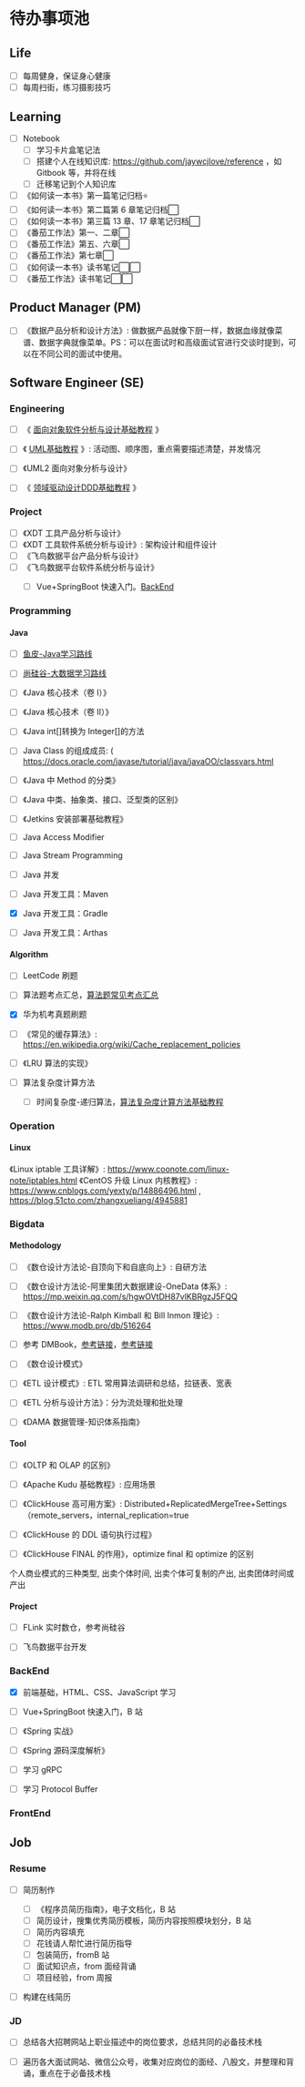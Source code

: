 # 待办事项池

## Life

- [ ] 每周健身，保证身心健康
- [ ] 每周扫街，练习摄影技巧

## Learning

- [ ] Notebook
	- [ ] 学习卡片盒笔记法
	- [ ] 搭建个人在线知识库: https://github.com/jaywcjlove/reference ，如 Gitbook 等，并将在线
	- [ ] 迁移笔记到个人知识库

- [ ] 《如何读一本书》第一篇笔记归档⭐
- [ ] 《如何读一本书》第二篇第 6 章笔记归档⬜
- [ ] 《如何读一本书》第三篇 13 章、17 章笔记归档⬜
- [ ] 《番茄工作法》第一、二章⬜
- [ ] 《番茄工作法》第五、六章⬜
- [ ] 《番茄工作法》第七章⬜
- [ ] 《如何读一本书》读书笔记⬜⬜
- [ ] 《番茄工作法》读书笔记⬜⬜

## Product Manager (PM)

- [ ] 《数据产品分析和设计方法》: 做数据产品就像下厨一样，数据血缘就像菜谱、数据字典就像菜单。PS：可以在面试时和高级面试官进行交谈时提到，可以在不同公司的面试中使用。


## Software Engineer (SE)

### Engineering

- [ ] 《 [面向对象软件分析与设计基础教程](work/methodology/Software-Engineering/Analysis-and-Design/Software-Analysis-and-Design/Object-Oriented-Design/面向对象软件分析与设计基础教程.md) 》
- [ ] 《 [UML基础教程](work/methodology/Software-Engineering/UML基础教程.md) 》: 活动图、顺序图，重点需要描述清楚，并发情况
- [ ] 《UML2 面向对象分析与设计》
- [ ] 《 [领域驱动设计DDD基础教程](work/methodology/Software-Engineering/Analysis-and-Design/Software-Analysis-and-Design/Domain-Driven-Design/领域驱动设计DDD基础教程.md) 》


### Project

- [ ] 《XDT 工具产品分析与设计》
- [ ] 《XDT 工具软件系统分析与设计》: 架构设计和组件设计
- [ ] 《飞鸟数据平台产品分析与设计》
- [ ] 《飞鸟数据平台软件系统分析与设计》
	- [ ] Vue+SpringBoot 快速入门。[BackEnd](learning/schedule/待办事项/待办事项池#BackEnd)


### Programming

#### Java

- [ ] [鱼皮-Java学习路线](https://gitee.com/liyupi/code-roadmap/blob/main/docs/roadmap/Java%E5%AD%A6%E4%B9%A0%E8%B7%AF%E7%BA%BF.md#java-%E5%AD%A6%E4%B9%A0%E8%B7%AF%E7%BA%BF)
- [ ] [尚硅谷-大数据学习路线](http://www.atguigu.com/bigdata_video.shtml)

- [ ] 《Java 核心技术（卷 I）》
- [ ] 《Java 核心技术（卷 II）》

- [ ] 《Java int[]转换为 Integer[]的方法
- [ ] Java Class 的组成成员: ( https://docs.oracle.com/javase/tutorial/java/javaOO/classvars.html
- [ ] 《Java 中 Method 的分类》
- [ ] 《Java 中类、抽象类、接口、泛型类的区别》
- [ ] 《Jetkins 安装部署基础教程》
- [ ] Java Access Modifier
- [ ] Java Stream Programming
- [ ] Java 并发

- [ ] Java 开发工具：Maven
- [x] Java 开发工具：Gradle
- [ ] Java 开发工具：Arthas


#### Algorithm

- [ ] LeetCode 刷题
- [ ] 算法题考点汇总，[算法题常见考点汇总](learning/subjects/Computer/Data-Structures-and-Algorithm/算法题常见考点汇总.md)
- [x] 华为机考真题刷题

- [ ] 《常见的缓存算法》: https://en.wikipedia.org/wiki/Cache_replacement_policies
- [ ] 《LRU 算法的实现》

- [ ] 算法复杂度计算方法
	- [ ] 时间复杂度-递归算法，[算法复杂度计算方法基础教程](learning/subjects/Computer/Data-Structures-and-Algorithm/算法复杂度计算方法基础教程.md)

### Operation

#### Linux

《Linux iptable 工具详解》: https://www.coonote.com/linux-note/iptables.html
《CentOS 升级 Linux 内核教程》: https://www.cnblogs.com/yexty/p/14886496.html , https://blog.51cto.com/zhangxueliang/4945881


### Bigdata

#### Methodology

- [ ] 《数仓设计方法论-自顶向下和自底向上》: 自研方法
- [ ] 《数仓设计方法论-阿里集团大数据建设-OneData 体系》: https://mp.weixin.qq.com/s/hgwOVtDH87vlKBRgzJ5FQQ
- [ ] 《数仓设计方法论-Ralph Kimball 和 Bill Inmon 理论》: https://www.modb.pro/db/516264
- [ ] 参考 DMBook，[参考链接](https://geek-docs.com/dbms/dbms-ask-answer/kimball-and-inmon.html)，[参考链接](https://blog.csdn.net/panfelix/article/details/105019907)
- [ ] 《数仓设计模式》


- [ ] 《ETL 设计模式》: ETL 常用算法调研和总结，拉链表、宽表
- [ ] 《ETL 分析与设计方法》：分为流处理和批处理

- [ ] 《DAMA 数据管理-知识体系指南》

#### Tool

- [ ] 《OLTP 和 OLAP 的区别》
- [ ] 《Apache Kudu 基础教程》: 应用场景
- [ ] 《ClickHouse 高可用方案》: Distributed+ReplicatedMergeTree+Settings（remote_servers，internal_replication=true
- [ ] 《ClickHouse 的 DDL 语句执行过程》
- [ ] 《ClickHouse FINAL 的作用》，optimize final 和 optimize 的区别


个人商业模式的三种类型, 出卖个体时间, 出卖个体可复制的产出, 出卖团体时间或产出

#### Project

- [ ] FLink 实时数仓，参考尚硅谷
- [ ] 飞鸟数据平台开发


### BackEnd

- [x] 前端基础，HTML、CSS、JavaScript 学习
- [ ] Vue+SpringBoot 快速入门，B 站

- [ ] 《Spring 实战》
- [ ] 《Spring 源码深度解析》

- [ ] 学习 gRPC
- [ ] 学习 Protocol Buffer

### FrontEnd



## Job

### Resume

- [ ] 简历制作
	- [ ] 《程序员简历指南》，电子文档化，B 站
	- [ ] 简历设计，搜集优秀简历模板，简历内容按照模块划分，B 站
	- [ ] 简历内容填充
	- [ ] 花钱请人帮忙进行简历指导
	- [ ] 包装简历，fromB 站
	- [ ] 面试知识点，from 面经背诵
	- [ ] 项目经验，from 周报
- [ ] 构建在线简历


### JD

- [ ] 总结各大招聘网站上职业描述中的岗位要求，总结共同的必备技术栈
- [ ] 遍历各大面试网站、微信公众号，收集对应岗位的面经、八股文，并整理和背诵，重点在于必备技术栈


